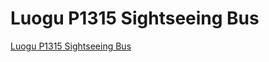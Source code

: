 # Luogu P1315 Sightseeing Bus
[Luogu P1315 Sightseeing Bus](https://aiwithcloud.com/2022/09/15/luogu_p1315_sightseeing_bus/)
